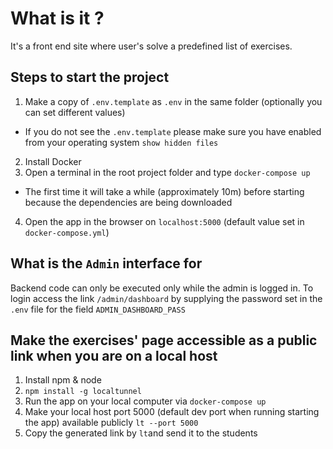 # What is it ?
It's a front end site where user's solve a predefined list of exercises.

## Steps to start the project

1. Make a copy of `.env.template` as `.env` in the same folder (optionally you can set different values)
* If you do not see the `.env.template` please make sure you have enabled from your operating system `show hidden files`
2. Install Docker
3. Open a terminal in the root project folder and type `docker-compose up` 
* The first time it will take a while (approximately 10m) before starting because the dependencies are being downloaded
4. Open the app in the browser on `localhost:5000` (default value set in `docker-compose.yml`)


## What is the `Admin` interface for
Backend code can only be executed only while the admin is logged in.
To login access the link `/admin/dashboard` by supplying the password  set in the `.env` file for the field `ADMIN_DASHBOARD_PASS`

## Make the exercises' page accessible as a public link when you are on a local host
1. Install npm & node
2. `npm install -g localtunnel`
3. Run the app on your local computer via `docker-compose up`
4. Make your local host port 5000 (default dev port when running starting the app) available publicly `lt --port 5000`
5. Copy the generated link by `lt`and send it to the students
